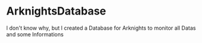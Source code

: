 # ArknightsDatabase
I don't know why, but I created a Database for Arknights to monitor all Datas and some Informations
